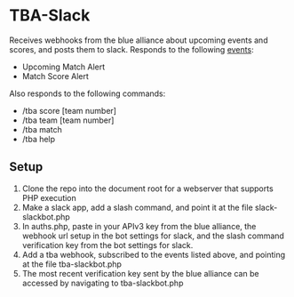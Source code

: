 # TBA-Slack
Receives webhooks from the blue alliance about upcoming events and scores, and posts them to slack.
Responds to the following [events](https://www.thebluealliance.com/apidocs/webhooks):
- Upcoming Match Alert
- Match Score Alert

Also responds to the following commands:
- /tba score [team number]
- /tba team [team number]
- /tba match
- /tba help

## Setup
1. Clone the repo into the document root for a webserver that supports PHP execution
2. Make a slack app, add a slash command, and point it at the file slack-slackbot.php
3. In auths.php, paste in your APIv3 key from the blue alliance, the webhook url setup in the bot settings for slack, and the slash command verification key from the bot settings for slack.
4. Add a tba webhook, subscribed to the events listed above, and pointing at the file tba-slackbot.php
5. The most recent verification key sent by the blue alliance can be accessed by navigating to tba-slackbot.php

